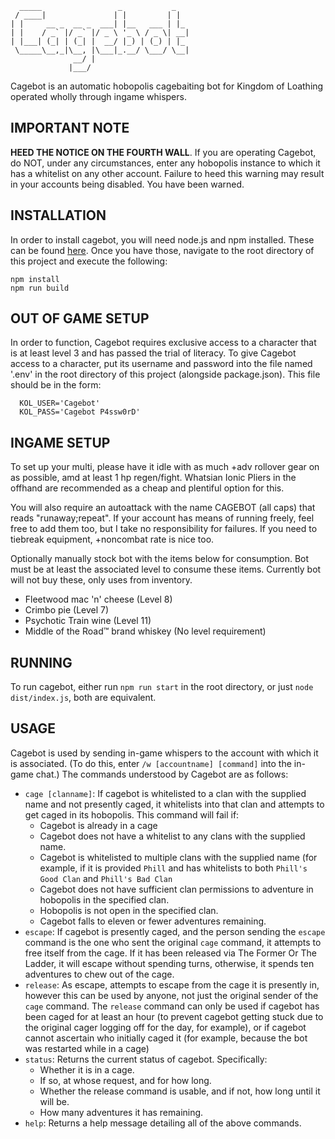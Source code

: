 ```
  _____                 _           _   
 / ____|               | |         | |  
| |     __ _  __ _  ___| |__   ___ | |_
| |    / _` |/ _` |/ _ \ '_ \ / _ \| __|
| |___| (_| | (_| |  __/ |_) | (_) | |_
 \_____\__,_|\__, |\___|_.__/ \___/ \__|
              __/ |
             |___/
```
            
Cagebot is an automatic hobopolis cagebaiting bot for Kingdom of Loathing
operated wholly through ingame whispers.

## IMPORTANT NOTE
**HEED THE NOTICE ON THE FOURTH WALL**. If you are operating Cagebot, do NOT, under any circumstances, enter any hobopolis instance to which it has a whitelist on any other account. Failure to heed this warning may result in your accounts being disabled. You have been warned.

## INSTALLATION
In order to install cagebot, you will need node.js and npm installed. 
These can be found [here](https://docs.npmjs.com/downloading-and-installing-node-js-and-npm). 
Once you have those, navigate to the root directory of this project and
execute the following:

```
npm install
npm run build
```

## OUT OF GAME SETUP
In order to function, Cagebot requires exclusive access to a character
that is at least level 3 and has passed the trial of literacy. To give
Cagebot access to a character, put its username and password into the
file named '.env' in the root directory of this project (alongside
package.json). This file should be in the form:

```
  KOL_USER='Cagebot'
  KOL_PASS='Cagebot P4ssw0rD'
```

## INGAME SETUP
To set up your multi, please have it idle with as much +adv rollover gear
on as possible, amd at least 1 hp regen/fight. Whatsian Ionic Pliers in
the offhand are recommended as a cheap and plentiful option for this.

You will also require an autoattack with the name CAGEBOT (all caps) that
reads "runaway;repeat". If your account has means of running freely,
feel free to add them too, but I take no responsibility for failures.
If you need to tiebreak equipment, +noncombat rate is nice too.

Optionally manually stock bot with the items below for consumption.
Bot must be at least the associated level to consume these items.
Currently bot will not buy these, only uses from inventory.

- Fleetwood mac 'n' cheese (Level 8)
- Crimbo pie (Level 7)
- Psychotic Train wine (Level 11)
- Middle of the Road™ brand whiskey (No level requirement)

## RUNNING
To run cagebot, either run `npm run start` in the root directory, or just `node dist/index.js`, both are equivalent.

## USAGE
Cagebot is used by sending in-game whispers to the account with which it is associated. (To do this, enter `/w [accountname] [command]` into the in-game chat.) The commands understood by Cagebot are as follows:

- `cage [clanname]`: If cagebot is whitelisted to a clan with the supplied name and not presently caged, it whitelists into that clan and attempts to get caged in its hobopolis. This command will fail if:
  * Cagebot is already in a cage
  * Cagebot does not have a whitelist to any clans with the supplied name.
  * Cagebot is whitelisted to multiple clans with the supplied name (for example, if it is provided `Phill` and has whitelists to both `Phill's Good Clan` and `Phill's Bad Clan`
  * Cagebot does not have sufficient clan permissions to adventure in hobopolis in the specified clan.
  * Hobopolis is not open in the specified clan.
  * Cagebot falls to eleven or fewer adventures remaining.
- `escape`: If cagebot is presently caged, and the person sending the `escape` command is the one who sent the original `cage` command, it attempts to free itself from the cage. If it has been released via The Former Or The Ladder, it will escape without spending turns, otherwise, it spends ten adventures to chew out of the cage.
- `release`: As escape, attempts to escape from the cage it is presently in, however this can be used by anyone, not just the original sender of the `cage` command. The `release` command can only be used if cagebot has been caged for at least an hour (to prevent cagebot getting stuck due to the original cager logging off for the day, for example), or if cagebot cannot ascertain who initially caged it (for example, because the bot was restarted while in a cage)
- `status`: Returns the current status of cagebot. Specifically:
  * Whether it is in a cage.
  * If so, at whose request, and for how long.
  * Whether the release command is usable, and if not, how long until it will be.
  * How many adventures it has remaining.
- `help`: Returns a help message detailing all of the above commands.
